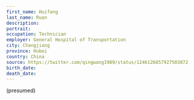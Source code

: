```yaml
---
first_name: Huifang
last_name: Ruan
description: 
portrait: 
occupation: Technician
employer: General Hospital of Transportation
city: Changjiang
province: Hubei
country: China
source: https://twitter.com/qingwang1989/status/1246126857927503872
birth_date: 
death_date: 
---
```


(presumed)